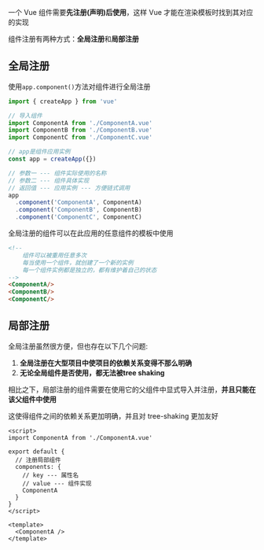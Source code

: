 一个 Vue 组件需要**先注册(声明)后使用**，这样 Vue 才能在渲染模板时找到其对应的实现

组件注册有两种方式：**全局注册**和**局部注册**



## 全局注册

使用`app.component()`方法对组件进行全局注册

```js
import { createApp } from 'vue'

// 导入组件
import ComponentA from './ComponentA.vue'
import ComponentB from './ComponentB.vue'
import ComponentC from './ComponentC.vue'

// app是组件应用实例
const app = createApp({})

// 参数一 --- 组件实际使用的名称
// 参数二 --- 组件具体实现
// 返回值 --- 应用实例 --- 方便链式调用
app
  .component('ComponentA', ComponentA)
  .component('ComponentB', ComponentB)
  .component('ComponentC', ComponentC)
```



全局注册的组件可以在此应用的任意组件的模板中使用

```html
<!-- 
	组件可以被重用任意多次 
	每当使用一个组件，就创建了一个新的实例
	每一个组件实例都是独立的，都有维护着自己的状态
-->
<ComponentA/>
<ComponentB/>
<ComponentC/>
```



## 局部注册

全局注册虽然很方便，但也存在以下几个问题:

1. **全局注册在大型项目中使项目的依赖关系变得不那么明确**
2. **无论全局组件是否使用，都无法被tree shaking**



相比之下，局部注册的组件需要在使用它的父组件中显式导入并注册，**并且只能在该父组件中使用**

这使得组件之间的依赖关系更加明确，并且对 tree-shaking 更加友好

```vue
<script>
import ComponentA from './ComponentA.vue'

export default {
  // 注册局部组件
  components: {
    // key --- 属性名
    // value --- 组件实现
    ComponentA
  }
}
</script>

<template>
  <ComponentA />
</template>
```

